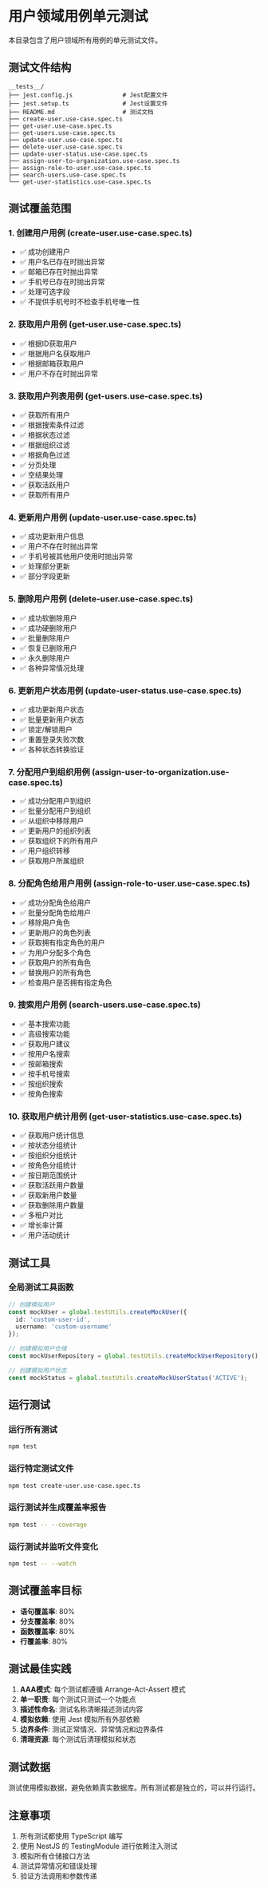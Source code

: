 # 用户领域用例单元测试

本目录包含了用户领域所有用例的单元测试文件。

## 测试文件结构

```
__tests__/
├── jest.config.js              # Jest配置文件
├── jest.setup.ts               # Jest设置文件
├── README.md                   # 测试文档
├── create-user.use-case.spec.ts
├── get-user.use-case.spec.ts
├── get-users.use-case.spec.ts
├── update-user.use-case.spec.ts
├── delete-user.use-case.spec.ts
├── update-user-status.use-case.spec.ts
├── assign-user-to-organization.use-case.spec.ts
├── assign-role-to-user.use-case.spec.ts
├── search-users.use-case.spec.ts
└── get-user-statistics.use-case.spec.ts
```

## 测试覆盖范围

### 1. 创建用户用例 (create-user.use-case.spec.ts)
- ✅ 成功创建用户
- ✅ 用户名已存在时抛出异常
- ✅ 邮箱已存在时抛出异常
- ✅ 手机号已存在时抛出异常
- ✅ 处理可选字段
- ✅ 不提供手机号时不检查手机号唯一性

### 2. 获取用户用例 (get-user.use-case.spec.ts)
- ✅ 根据ID获取用户
- ✅ 根据用户名获取用户
- ✅ 根据邮箱获取用户
- ✅ 用户不存在时抛出异常

### 3. 获取用户列表用例 (get-users.use-case.spec.ts)
- ✅ 获取所有用户
- ✅ 根据搜索条件过滤
- ✅ 根据状态过滤
- ✅ 根据组织过滤
- ✅ 根据角色过滤
- ✅ 分页处理
- ✅ 空结果处理
- ✅ 获取活跃用户
- ✅ 获取所有用户

### 4. 更新用户用例 (update-user.use-case.spec.ts)
- ✅ 成功更新用户信息
- ✅ 用户不存在时抛出异常
- ✅ 手机号被其他用户使用时抛出异常
- ✅ 处理部分更新
- ✅ 部分字段更新

### 5. 删除用户用例 (delete-user.use-case.spec.ts)
- ✅ 成功软删除用户
- ✅ 成功硬删除用户
- ✅ 批量删除用户
- ✅ 恢复已删除用户
- ✅ 永久删除用户
- ✅ 各种异常情况处理

### 6. 更新用户状态用例 (update-user-status.use-case.spec.ts)
- ✅ 成功更新用户状态
- ✅ 批量更新用户状态
- ✅ 锁定/解锁用户
- ✅ 重置登录失败次数
- ✅ 各种状态转换验证

### 7. 分配用户到组织用例 (assign-user-to-organization.use-case.spec.ts)
- ✅ 成功分配用户到组织
- ✅ 批量分配用户到组织
- ✅ 从组织中移除用户
- ✅ 更新用户的组织列表
- ✅ 获取组织下的所有用户
- ✅ 用户组织转移
- ✅ 获取用户所属组织

### 8. 分配角色给用户用例 (assign-role-to-user.use-case.spec.ts)
- ✅ 成功分配角色给用户
- ✅ 批量分配角色给用户
- ✅ 移除用户角色
- ✅ 更新用户的角色列表
- ✅ 获取拥有指定角色的用户
- ✅ 为用户分配多个角色
- ✅ 获取用户的所有角色
- ✅ 替换用户的所有角色
- ✅ 检查用户是否拥有指定角色

### 9. 搜索用户用例 (search-users.use-case.spec.ts)
- ✅ 基本搜索功能
- ✅ 高级搜索功能
- ✅ 获取用户建议
- ✅ 按用户名搜索
- ✅ 按邮箱搜索
- ✅ 按手机号搜索
- ✅ 按组织搜索
- ✅ 按角色搜索

### 10. 获取用户统计用例 (get-user-statistics.use-case.spec.ts)
- ✅ 获取用户统计信息
- ✅ 按状态分组统计
- ✅ 按组织分组统计
- ✅ 按角色分组统计
- ✅ 按日期范围统计
- ✅ 获取活跃用户数量
- ✅ 获取新用户数量
- ✅ 获取删除用户数量
- ✅ 多租户对比
- ✅ 增长率计算
- ✅ 用户活动统计

## 测试工具

### 全局测试工具函数

```typescript
// 创建模拟用户
const mockUser = global.testUtils.createMockUser({
  id: 'custom-user-id',
  username: 'custom-username'
});

// 创建模拟用户仓储
const mockUserRepository = global.testUtils.createMockUserRepository();

// 创建模拟用户状态
const mockStatus = global.testUtils.createMockUserStatus('ACTIVE');
```

## 运行测试

### 运行所有测试
```bash
npm test
```

### 运行特定测试文件
```bash
npm test create-user.use-case.spec.ts
```

### 运行测试并生成覆盖率报告
```bash
npm test -- --coverage
```

### 运行测试并监听文件变化
```bash
npm test -- --watch
```

## 测试覆盖率目标

- **语句覆盖率**: 80%
- **分支覆盖率**: 80%
- **函数覆盖率**: 80%
- **行覆盖率**: 80%

## 测试最佳实践

1. **AAA模式**: 每个测试都遵循 Arrange-Act-Assert 模式
2. **单一职责**: 每个测试只测试一个功能点
3. **描述性命名**: 测试名称清晰描述测试内容
4. **模拟依赖**: 使用 Jest 模拟所有外部依赖
5. **边界条件**: 测试正常情况、异常情况和边界条件
6. **清理资源**: 每个测试后清理模拟和状态

## 测试数据

测试使用模拟数据，避免依赖真实数据库。所有测试都是独立的，可以并行运行。

## 注意事项

1. 所有测试都使用 TypeScript 编写
2. 使用 NestJS 的 TestingModule 进行依赖注入测试
3. 模拟所有仓储接口方法
4. 测试异常情况和错误处理
5. 验证方法调用和参数传递 